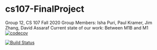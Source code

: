# cs107-FinalProject

Group 12, CS 107 Fall 2020
Group Members: Isha Puri, Paul Kramer, Jim Zhang, David Assaraf 
Current state of our work: Between M1B and M1
[![codecov](https://codecov.io/gh/cityscape-107/cs107-FinalProject/branch/master/graph/badge.svg?token=N45TQOIGSJ)](undefined)

[![Build Status](https://travis-ci.com/cityscape-107/cs107-FinalProject.svg?token=teRcJtzAha2XHvJyHUuV&branch=master)](undefined)
